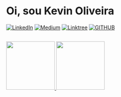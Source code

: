 # Oi, sou Kevin Oliveira

[![LinkedIn](https://img.shields.io/badge/LinkedIn-0077B5?style=for-the-badge&logo=linkedin&logoColor=white/)](https://www.linkedin.com/in/kevinoliveira94/) [![Medium](https://img.shields.io/badge/Medium-12100E?style=for-the-badge&logo=medium&logoColor=white/)](http://medium.com/@KevinOliveira94/) [![Linktree](https://img.shields.io/badge/linktree-39E09B?style=for-the-badge&logo=linktree&logoColor=white)](https://linktr.ee/KevinOliveira94) [![GITHUB](https://img.shields.io/badge/GitHub-100000?style=for-the-badge&logo=github&logoColor=white/)](https://github.com/kevindexter22/)

##
<!-- Commit and Used Languages -->

<div align="left">
  <a href="https://github.com/kevindexter22">
  <img height="130em" src="https://github-readme-stats.vercel.app/api/top-langs/?username=kevindexter22&layout=compact&langs_count=10&theme=dark"/>
  <img height="130em" src="https://github-readme-stats.vercel.app/api?username=kevindexter22&show_icons=true&theme=dark&include_all_commits=true&count_private=true"/>
 </div>
    
##

